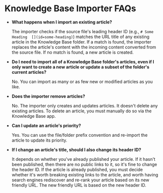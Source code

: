 # Knowledge Base Importer FAQs [](id=knowledge-base-importer-faqs)

-   **What happens when I import an existing article?** 

    The importer checks if the source file's leading header ID (e.g., 
    `# Some Heading  [](id=some-heading)`) matches the URL title of any existing 
    article in the Knowledge Base folder. If a match is found, the importer 
    replaces the article's content with the incoming content converted from the 
    source file. If no match is found, a new article is created. 

-   **Do I need to import all of a Knowledge Base folder's articles, even if I 
    only want to create a new article or update a subset of the folder's current
    articles?** 

    No. You can import as many or as few new or modified articles as you like. 

-   **Does the importer remove articles?** 

    No. The importer only creates and updates articles. It doesn't delete any 
    existing articles. To delete an article, you must manually do so via the 
    Knowledge Base app. 

-   **Can I update an article's priority?** 

    Yes. You can use the file/folder prefix convention and re-import the article 
    to update its priority. 

-   **If I change an article's title, should I also change its header ID?** 

    It depends on whether you've already published your article. If it hasn't 
    been published, then there are no public links to it, so it's fine to change 
    the header ID. If the article is already published, you must decide whether 
    it's worth breaking existing links to the article, and worth having search 
    engines rediscover and re-rank your article based on its new friendly URL. 
    The new friendly URL is based on the new header ID. 

